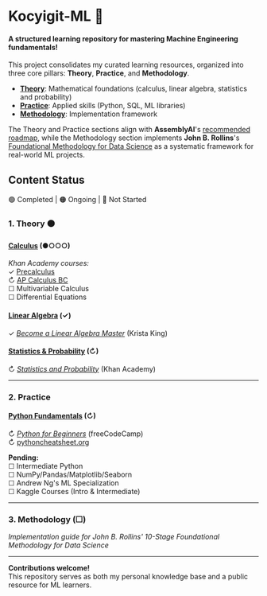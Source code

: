 # Kocyigit-ML 🤖 
#### A structured learning repository for mastering Machine Engineering fundamentals!

This project consolidates my curated learning resources, organized into three core pillars: **Theory**, **Practice**, and **Methodology**.  

- **[Theory](./01_theory/)**: Mathematical foundations (calculus, linear algebra, statistics and probability)  
- **[Practice](./02_practice/)**: Applied skills (Python, SQL, ML libraries)  
- **[Methodology](./03_methodology/)**: Implementation framework

The Theory and Practice sections align with **AssemblyAI**'s [recommended roadmap](https://www.youtube.com/watch?v=wtolxa9XTg), while the Methodology section implements **John B. Rollins**'s [Foundational Methodology for Data Science](./03_methodology/references/IBMOpenSource_FoundationalMethologyforDataScience.PDF) as a systematic framework for real-world ML projects.

## Content Status  
🟢 Completed | 🟠 Ongoing | 🔴 Not Started

### 1. Theory 🟠
#### [Calculus](./01_theory/01_calculus/) (●○○○)  
*Khan Academy courses:*  
✓ [Precalculus](https://www.khanacademy.org/math/precalculus)  
↻ [AP Calculus BC](https://www.khanacademy.org/math/ap-calculus-bc)  
☐ Multivariable Calculus  
☐ Differential Equations  

#### [Linear Algebra](./01_theory/02_linear_algebra/) (✓)  
✓ *[Become a Linear Algebra Master](https://www.udemy.com/course/linear-algebra-course/)* (Krista King)  

#### [Statistics & Probability](./01_theory/03_statistics_and_probability/) (↻)  
↻ *[Statistics and Probability](https://www.khanacademy.org/math/statistics-probability)* (Khan Academy)  

---

### 2. Practice  
#### [Python Fundamentals](./02_practice/01_python_for_beginners/) (↻)  
↻ *[Python for Beginners](https://www.youtube.com/watch?v=eWRfhZUzrAc)* (freeCodeCamp)  
↻ [pythoncheatsheet.org](https://www.pythoncheatsheet.org/)  

**Pending:**  
☐ Intermediate Python  
☐ NumPy/Pandas/Matplotlib/Seaborn  
☐ Andrew Ng's ML Specialization  
☐ Kaggle Courses (Intro & Intermediate)  

---

### 3. Methodology (☐)  
*Implementation guide for John B. Rollins' 10-Stage Foundational Methodology for Data Science*  

---

**Contributions welcome!**  
This repository serves as both my personal knowledge base and a public resource for ML learners.  
